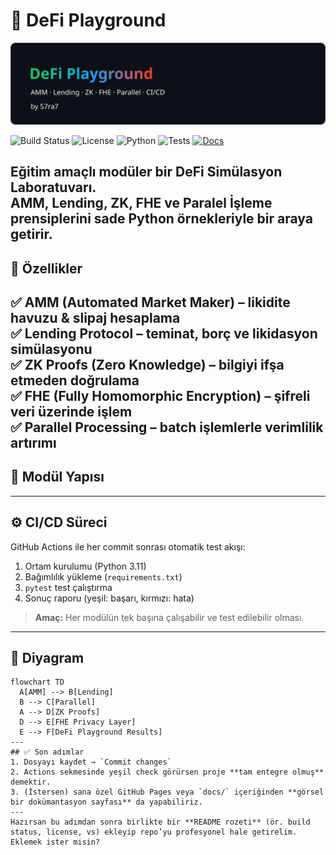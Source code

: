 # 🧠 DeFi Playground

<p align="center">
  <img src="https://raw.githubusercontent.com/S7ra7/defi-playground/main/docs/banner.svg" width="800" alt="DeFi Playground Banner">
</p>

![Build Status](https://img.shields.io/github/actions/workflow/status/USERNAME/defi-playground/.github/workflows/ci.yml?branch=main&label=Build)
![License](https://img.shields.io/badge/License-MIT-blue.svg)
![Python](https://img.shields.io/badge/Python-3.11%2B-green.svg)
![Tests](https://img.shields.io/badge/Tests-Pytest%20%E2%9C%93-brightgreen)
[![Docs](https://img.shields.io/badge/Docs-Overview-blue)](./docs/overview.md)

Eğitim amaçlı modüler bir **DeFi Simülasyon Laboratuvarı**.  
AMM, Lending, ZK, FHE ve Paralel İşleme prensiplerini sade Python örnekleriyle bir araya getirir.  
---
## 🚀 Özellikler

✅ **AMM (Automated Market Maker)** – likidite havuzu & slipaj hesaplama  
✅ **Lending Protocol** – teminat, borç ve likidasyon simülasyonu  
✅ **ZK Proofs (Zero Knowledge)** – bilgiyi ifşa etmeden doğrulama  
✅ **FHE (Fully Homomorphic Encryption)** – şifreli veri üzerinde işlem  
✅ **Parallel Processing** – batch işlemlerle verimlilik artırımı  
---
## 🧩 Modül Yapısı
---
## ⚙️ CI/CD Süreci

GitHub Actions ile her commit sonrası otomatik test akışı:
1. Ortam kurulumu (Python 3.11)  
2. Bağımlılık yükleme (`requirements.txt`)  
3. `pytest` test çalıştırma  
4. Sonuç raporu (yeşil: başarı, kırmızı: hata)

> **Amaç:** Her modülün tek başına çalışabilir ve test edilebilir olması.
---
## 🧠 Diyagram
```mermaid
flowchart TD
  A[AMM] --> B[Lending]
  B --> C[Parallel]
  A --> D[ZK Proofs]
  D --> E[FHE Privacy Layer]
  E --> F[DeFi Playground Results]
---
## ✅ Son adımlar
1. Dosyayı kaydet → `Commit changes`  
2. Actions sekmesinde yeşil check görürsen proje **tam entegre olmuş** demektir.  
3. (İstersen) sana özel GitHub Pages veya `docs/` içeriğinden **görsel bir dokümantasyon sayfası** da yapabiliriz.
---
Hazırsan bu adımdan sonra birlikte bir **README rozeti** (ör. build status, license, vs) ekleyip repo’yu profesyonel hale getirelim.  
Eklemek ister misin?
